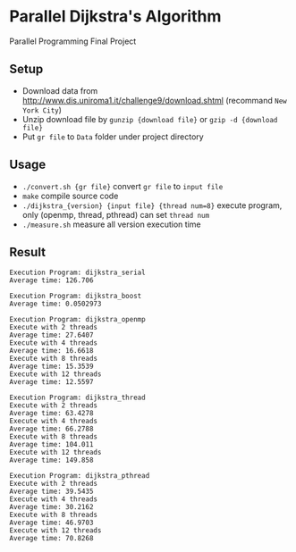 # Parallel Dijkstra's Algorithm
Parallel Programming Final Project

## Setup
- Download data from http://www.dis.uniroma1.it/challenge9/download.shtml (recommand `New York City`)
- Unzip download file by `gunzip {download file}` or `gzip -d {download file}`
- Put `gr file` to `Data` folder under project directory

## Usage
- `./convert.sh {gr file}` convert `gr file` to `input file`
- `make` compile source code
- `./dijkstra_{version} {input file} {thread num=8}` execute program, only (openmp, thread, pthread) can set `thread num`
- `./measure.sh` measure all version execution time

## Result
```
Execution Program: dijkstra_serial
Average time: 126.706

Execution Program: dijkstra_boost
Average time: 0.0502973

Execution Program: dijkstra_openmp
Execute with 2 threads
Average time: 27.6407
Execute with 4 threads
Average time: 16.6618
Execute with 8 threads
Average time: 15.3539
Execute with 12 threads
Average time: 12.5597

Execution Program: dijkstra_thread
Execute with 2 threads
Average time: 63.4278
Execute with 4 threads
Average time: 66.2788
Execute with 8 threads
Average time: 104.011
Execute with 12 threads
Average time: 149.858

Execution Program: dijkstra_pthread
Execute with 2 threads
Average time: 39.5435
Execute with 4 threads
Average time: 30.2162
Execute with 8 threads
Average time: 46.9703
Execute with 12 threads
Average time: 70.8268
```